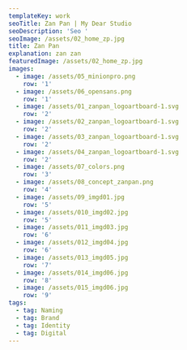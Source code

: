 ```yaml
---
templateKey: work
seoTitle: Zan Pan | My Dear Studio
seoDescription: 'Seo '
seoImage: /assets/02_home_zp.jpg
title: Zan Pan
explanation: zan zan
featuredImage: /assets/02_home_zp.jpg
images:
  - image: /assets/05_minionpro.png
    row: '1'
  - image: /assets/06_opensans.png
    row: '1'
  - image: /assets/01_zanpan_logoartboard-1.svg
    row: '2'
  - image: /assets/02_zanpan_logoartboard-1.svg
    row: '2'
  - image: /assets/03_zanpan_logoartboard-1.svg
    row: '2'
  - image: /assets/04_zanpan_logoartboard-1.svg
    row: '2'
  - image: /assets/07_colors.png
    row: '3'
  - image: /assets/08_concept_zanpan.png
    row: '4'
  - image: /assets/09_imgd01.jpg
    row: '5'
  - image: /assets/010_imgd02.jpg
    row: '5'
  - image: /assets/011_imgd03.jpg
    row: '6'
  - image: /assets/012_imgd04.jpg
    row: '6'
  - image: /assets/013_imgd05.jpg
    row: '7'
  - image: /assets/014_imgd06.jpg
    row: '8'
  - image: /assets/015_imgd06.jpg
    row: '9'
tags:
  - tag: Naming
  - tag: Brand
  - tag: Identity
  - tag: Digital
---
```


